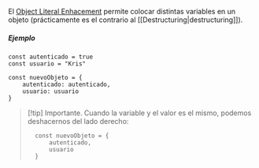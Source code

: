 El [Object Literal Enhacement](https://medium.com/@narenss/es6-enhanced-object-literals-bbae848e1750) permite colocar distintas variables en un objeto (prácticamente es el contrario al [[Destructuring|destructuring]]).

##### Ejemplo

````JS
const autenticado = true
const usuario = "Kris"

const nuevoObjeto = {
	autenticado: autenticado,
	usuario: usuario
}
````

>[!tip] Importante. 
>Cuando la variable y el valor es el mismo, podemos deshacernos del lado derecho:
>````JS
>	const nuevoObjeto = {
>		autenticado,
>		usuario
>	}
>````

